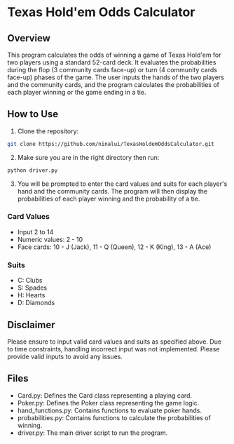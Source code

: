 # Texas Hold'em Odds Calculator

## Overview

This program calculates the odds of winning a game of Texas Hold'em for two players using a standard 52-card deck. It evaluates the probabilities during the flop (3 community cards face-up) or turn (4 community cards face-up) phases of the game. The user inputs the hands of the two players and the community cards, and the program calculates the probabilities of each player winning or the game ending in a tie. 

## How to Use
1. Clone the repository:
```sh
git clone https://github.com/ninalui/TexasHoldemOddsCalculator.git
```
2. Make sure you are in the right directory then run:
```sh
python driver.py
```
3. You will be prompted to enter the card values and suits for each player's hand and the community cards. The program will then display the probabilities of each player winning and the probability of a tie. 

### Card Values
- Input 2 to 14
- Numeric values: 2 - 10
- Face cards: 10 - J (Jack), 11 - Q (Queen), 12 -  K (King), 13 - A (Ace)

### Suits

- C: Clubs
- S: Spades
- H: Hearts
- D: Diamonds

## Disclaimer
Please ensure to input valid card values and suits as specified above. Due to time constraints, handling incorrect input was not implemented. Please provide valid inputs to avoid any issues. 

## Files
- Card.py: Defines the Card class representing a playing card.
- Poker.py: Defines the Poker class representing the game logic.
- hand_functions.py: Contains functions to evaluate poker hands.
- probabilities.py: Contains functions to calculate the probabilities of winning.
- driver.py: The main driver script to run the program.
